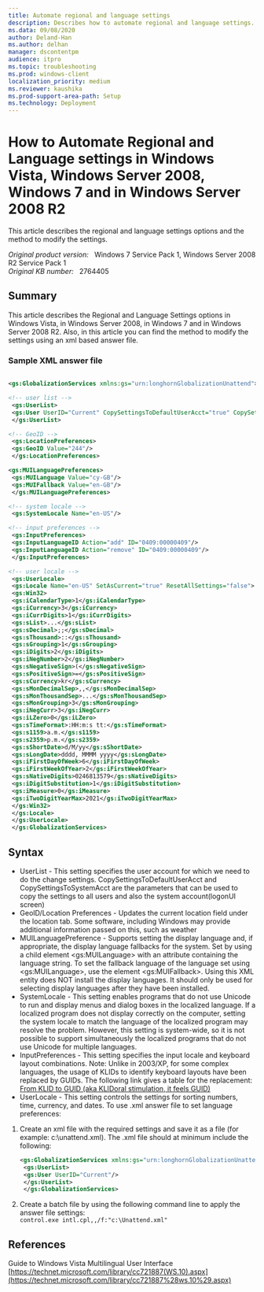 ```yaml
---
title: Automate regional and language settings
description: Describes how to automate regional and language settings.
ms.data: 09/08/2020
author: Deland-Han
ms.author: delhan
manager: dscontentpm
audience: itpro
ms.topic: troubleshooting
ms.prod: windows-client
localization_priority: medium
ms.reviewer: kaushika
ms.prod-support-area-path: Setup
ms.technology: Deployment
---
```

# How to Automate Regional and Language settings in Windows Vista, Windows Server 2008, Windows 7 and in Windows Server 2008 R2

This article describes the regional and language settings options and the method to modify the settings.

_Original product version:_ &nbsp; Windows 7 Service Pack 1, Windows Server 2008 R2 Service Pack 1  
_Original KB number:_ &nbsp; 2764405

## Summary

This article describes the Regional and Language Settings options in Windows Vista, in Windows Server 2008, in Windows 7 and in Windows Server 2008 R2. Also, in this article you can find the method to modify the settings using an xml based answer file.

### Sample XML answer file

```xml

<gs:GlobalizationServices xmlns:gs="urn:longhornGlobalizationUnattend">

<!-- user list -->  
 <gs:UserList>
 <gs:User UserID="Current" CopySettingsToDefaultUserAcct="true" CopySettingsToSystemAcct="true"/>  
 </gs:UserList>

<!-- GeoID -->
 <gs:LocationPreferences>  
 <gs:GeoID Value="244"/>
 </gs:LocationPreferences>

<gs:MUILanguagePreferences>
 <gs:MUILanguage Value="cy-GB"/>
 <gs:MUIFallback Value="en-GB"/>
 </gs:MUILanguagePreferences>

<!-- system locale -->
 <gs:SystemLocale Name="en-US"/>

<!-- input preferences -->
 <gs:InputPreferences>
 <gs:InputLanguageID Action="add" ID="0409:00000409"/>
 <gs:InputLanguageID Action="remove" ID="0409:00000409"/>
 </gs:InputPreferences>

<!-- user locale -->
 <gs:UserLocale>
 <gs:Locale Name="en-US" SetAsCurrent="true" ResetAllSettings="false">
 <gs:Win32>
 <gs:iCalendarType>1</gs:iCalendarType>
 <gs:iCurrency>3</gs:iCurrency>
 <gs:iCurrDigits>1</gs:iCurrDigits>
 <gs:sList>...</gs:sList>
 <gs:sDecimal>;;</gs:sDecimal>
 <gs:sThousand>::</gs:sThousand>
 <gs:sGrouping>1</gs:sGrouping>
 <gs:iDigits>2</gs:iDigits>
 <gs:iNegNumber>2</gs:iNegNumber>
 <gs:sNegativeSign>(</gs:sNegativeSign>
 <gs:sPositiveSign>=</gs:sPositiveSign>
 <gs:sCurrency>kr</gs:sCurrency>
 <gs:sMonDecimalSep>,,</gs:sMonDecimalSep>
 <gs:sMonThousandSep>...</gs:sMonThousandSep>
 <gs:sMonGrouping>3</gs:sMonGrouping>
 <gs:iNegCurr>3</gs:iNegCurr>
 <gs:iLZero>0</gs:iLZero>
 <gs:sTimeFormat>:HH:m:s tt:</gs:sTimeFormat>
 <gs:s1159>a.m.</gs:s1159>
 <gs:s2359>p.m.</gs:s2359>
 <gs:sShortDate>d/M/yy</gs:sShortDate>
 <gs:sLongDate>dddd, MMMM yyyy</gs:sLongDate>
 <gs:iFirstDayOfWeek>6</gs:iFirstDayOfWeek>
 <gs:iFirstWeekOfYear>2</gs:iFirstWeekOfYear>
 <gs:sNativeDigits>0246813579</gs:sNativeDigits>
 <gs:iDigitSubstitution>1</gs:iDigitSubstitution>
 <gs:iMeasure>0</gs:iMeasure>
 <gs:iTwoDigitYearMax>2021</gs:iTwoDigitYearMax>
 </gs:Win32>
 </gs:Locale>
 </gs:UserLocale>
 </gs:GlobalizationServices>
```

## Syntax

- UserList - This setting specifies the user account for which we need to do the change settings. CopySettingsToDefaultUserAcct and CopySettingsToSystemAcct are the parameters that can be used to copy the settings to all users and also the system account(logonUI screen)
- GeoID/Location Preferences  - Updates the current location field under the location tab. Some software, including Windows may provide additional information passed on this, such as weather
- MUILanguagePreference - Supports setting the display language and, if appropriate, the display language fallbacks for the system. Set by using a child element \<gs:MUILanguage> with an attribute containing the language string. To set the fallback language of the language set using \<gs:MUILanguage>, use the element \<gs:MUIFallback>. Using this XML entity does NOT install the display languages. It should only be used for selecting display languages after they have been installed.
- SystemLocale - This setting enables programs that do not use Unicode to run and display menus and dialog boxes in the localized language. If a localized program does not display correctly on the computer, setting the system locale to match the language of the localized program may resolve the problem. However, this setting is system-wide, so it is not possible to support simultaneously the localized programs that do not use Unicode for multiple languages.
- InputPreferences - This setting specifies the input locale and keyboard layout combinations. Note: Unlike in 2003/XP, for some complex languages, the usage of KLIDs to identify keyboard layouts have been replaced by GUIDs. The following link gives a table for the replacement: [From KLID to GUID (aka KLIDoral stimulation, it feels GUID)](http://archives.miloush.net/michkap/archive/2009/09/15/9894707.html)
- UserLocale - This setting controls the settings for sorting numbers, time, currency, and dates. To use .xml answer file to set language preferences:

1. Create an xml file with the required settings and save it as a file (for example: c:\unattend.xml). The .xml file should at minimum include the following:  

    ```xml
    <gs:GlobalizationServices xmlns:gs="urn:longhornGlobalizationUnattend">
     <gs:UserList>
     <gs:User UserID="Current"/>  
     </gs:UserList>
     </gs:GlobalizationServices>
    ```

2. Create a batch file by using the following command line to apply the answer file settings:  
`control.exe intl.cpl,,/f:"c:\Unattend.xml"`  

## References

Guide to Windows Vista Multilingual User Interface  
 [https://technet.microsoft.com/library/cc721887(WS.10).aspx](https://technet.microsoft.com/library/cc721887%28ws.10%29.aspx)

